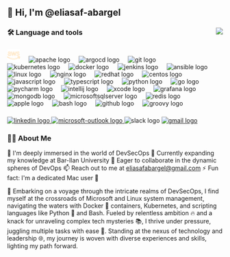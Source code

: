 <h2 align="left">👋 Hi, I'm @eliasaf-abargel</h2>

###

<img align="right" height="120" src="https://media.giphy.com/media/v1.Y2lkPTc5MGI3NjExNHJmeG1yeDRxNWV2YXBrejV2ZDNva2x5bHh4bDd2bndmeW50OXlnbiZlcD12MV9naWZzX3NlYXJjaCZjdD1n/2IudUHdI075HL02Pkk/giphy.gif"  />

###

<h3 align="left">🛠 Language and tools</h3>

###

<div align="left">
  <img src="https://github.com/devicons/devicon/blob/v2.16.0/icons/amazonwebservices/amazonwebservices-line-wordmark.svg" height="30" alt="amazonwebservices logo"  />
  <img width="12" />
  <img src="https://cdn.jsdelivr.net/gh/devicons/devicon/icons/apache/apache-original.svg" height="30" alt="apache logo"  />
  <img width="12" />
  <img src="https://cdn.jsdelivr.net/gh/devicons/devicon/icons/argocd/argocd-original.svg" height="30" alt="argocd logo"  />
  <img width="12" />
  <img src="https://cdn.jsdelivr.net/gh/devicons/devicon/icons/git/git-original.svg" height="30" alt="git logo"  />
  <img width="12" />
  <img src="https://cdn.jsdelivr.net/gh/devicons/devicon/icons/kubernetes/kubernetes-plain.svg" height="30" alt="kubernetes logo"  />
  <img width="12" />
  <img src="https://cdn.jsdelivr.net/gh/devicons/devicon/icons/docker/docker-original.svg" height="30" alt="docker logo"  />
  <img width="12" />
  <img src="https://cdn.jsdelivr.net/gh/devicons/devicon/icons/jenkins/jenkins-line.svg" height="30" alt="jenkins logo"  />
  <img width="12" />
  <img src="https://cdn.jsdelivr.net/gh/devicons/devicon/icons/ansible/ansible-original.svg" height="30" alt="ansible logo"  />
  <img width="12" />
  <img src="https://cdn.jsdelivr.net/gh/devicons/devicon/icons/linux/linux-original.svg" height="30" alt="linux logo"  />
  <img width="12" />
  <img src="https://cdn.jsdelivr.net/gh/devicons/devicon/icons/nginx/nginx-original.svg" height="30" alt="nginx logo"  />
  <img width="12" />
  <img src="https://cdn.jsdelivr.net/gh/devicons/devicon/icons/redhat/redhat-original.svg" height="30" alt="redhat logo"  />
  <img width="12" />
  <img src="https://cdn.jsdelivr.net/gh/devicons/devicon/icons/centos/centos-original.svg" height="30" alt="centos logo"  />
  <img width="12" />
  <img src="https://cdn.jsdelivr.net/gh/devicons/devicon/icons/javascript/javascript-original.svg" height="30" alt="javascript logo"  />
  <img width="12" />
  <img src="https://cdn.jsdelivr.net/gh/devicons/devicon/icons/typescript/typescript-original.svg" height="30" alt="typescript logo"  />
  <img width="12" />
  <img src="https://cdn.jsdelivr.net/gh/devicons/devicon/icons/python/python-original.svg" height="30" alt="python logo"  />
  <img width="12" />
  <img src="https://cdn.jsdelivr.net/gh/devicons/devicon/icons/go/go-original.svg" height="30" alt="go logo"  />
  <img width="12" />
  <img src="https://cdn.jsdelivr.net/gh/devicons/devicon/icons/pycharm/pycharm-original.svg" height="30" alt="pycharm logo"  />
  <img width="12" />
  <img src="https://cdn.jsdelivr.net/gh/devicons/devicon/icons/intellij/intellij-original.svg" height="30" alt="intellij logo"  />
  <img width="12" />
  <img src="https://cdn.jsdelivr.net/gh/devicons/devicon/icons/xcode/xcode-original.svg" height="30" alt="xcode logo"  />
  <img width="12" />
  <img src="https://cdn.jsdelivr.net/gh/devicons/devicon/icons/grafana/grafana-original.svg" height="30" alt="grafana logo"  />
  <img width="12" />
  <img src="https://cdn.jsdelivr.net/gh/devicons/devicon/icons/mongodb/mongodb-original.svg" height="30" alt="mongodb logo"  />
  <img width="12" />
  <img src="https://cdn.jsdelivr.net/gh/devicons/devicon/icons/microsoftsqlserver/microsoftsqlserver-plain.svg" height="30" alt="microsoftsqlserver logo"  />
  <img width="12" />
  <img src="https://cdn.jsdelivr.net/gh/devicons/devicon/icons/redis/redis-original.svg" height="30" alt="redis logo"  />
  <img width="12" />
  <img src="https://cdn.jsdelivr.net/gh/devicons/devicon/icons/apple/apple-original.svg" height="30" alt="apple logo"  />
  <img width="12" />
  <img src="https://cdn.jsdelivr.net/gh/devicons/devicon/icons/bash/bash-original.svg" height="30" alt="bash logo"  />
  <img width="12" />
  <img src="https://cdn.jsdelivr.net/gh/devicons/devicon/icons/github/github-original.svg" height="30" alt="github logo"  />
  <img width="12" />
  <img src="https://cdn.jsdelivr.net/gh/devicons/devicon/icons/groovy/groovy-original.svg" height="30" alt="groovy logo"  />
</div>

###

<div align="left">
  <a href="https://www.linkedin.com/in/eliasaf-abargel/" target="_blank">
    <img src="https://img.shields.io/static/v1?message=LinkedIn&logo=linkedin&label=&color=0077B5&logoColor=white&labelColor=&style=for-the-badge" height="35" alt="linkedin logo"  />
  </a>
  <a href="eliasafabargel@icloud.com" target="_blank">
    <img src="https://img.shields.io/static/v1?message=Outlook&logo=microsoft-outlook&label=&color=0078D4&logoColor=white&labelColor=&style=for-the-badge" height="35" alt="microsoft-outlook logo"  />
  </a>
  <img src="https://img.shields.io/static/v1?message=Slack&logo=slack&label=&color=4A154B&logoColor=white&labelColor=&style=for-the-badge" height="35" alt="slack logo"  />
  <a href="eliasafabargel@gmail.com" target="_blank">
    <img src="https://img.shields.io/static/v1?message=Gmail&logo=gmail&label=&color=D14836&logoColor=white&labelColor=&style=for-the-badge" height="35" alt="gmail logo"  />
  </a>
</div>

###

<h3 align="left"> 👨‍💻 About Me</h3>

👀 I'm deeply immersed in the world of DevSecOps
🌱 Currently expanding my knowledge at Bar-Ilan University
💞️ Eager to collaborate in the dynamic spheres of DevOps
📫 Reach out to me at eliasafabargel@gmail.com
⚡ Fun fact: I'm a dedicated Mac user 🍏

🚀 Embarking on a voyage through the intricate realms of DevSecOps,
I find myself at the crossroads of Microsoft and Linux system management, 
navigating the waters with Docker 🐳 containers, Kubernetes, and scripting languages like Python 🐍 and Bash. 
Fueled by relentless ambition 🔥 and a knack for unraveling complex tech mysteries 📚,
I thrive under pressure, juggling multiple tasks with ease 🤹. 
Standing at the nexus of technology and leadership 🌐, my journey is woven with diverse experiences and skills, lighting my path forward.

